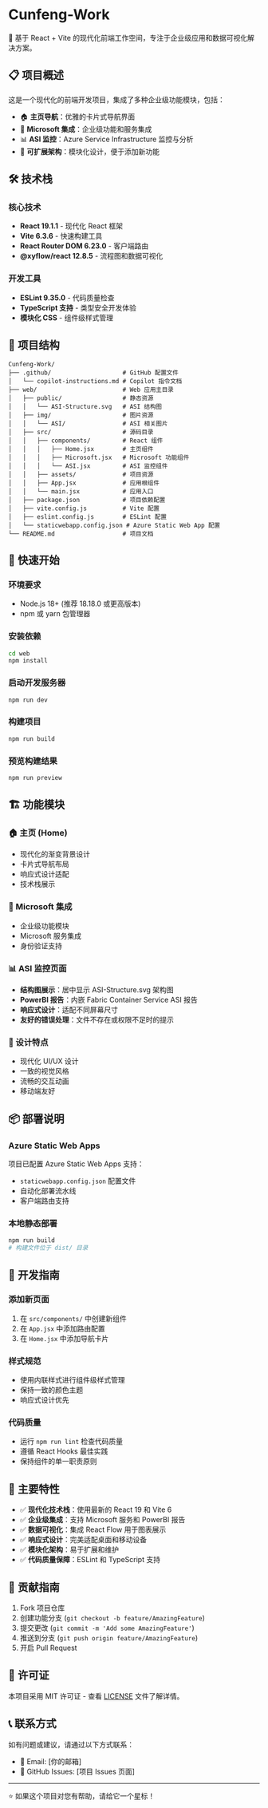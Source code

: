 # Cunfeng-Work

🚀 基于 React + Vite 的现代化前端工作空间，专注于企业级应用和数据可视化解决方案。

## 📋 项目概述

这是一个现代化的前端开发项目，集成了多种企业级功能模块，包括：

- 🏠 **主页导航**：优雅的卡片式导航界面
- 🏢 **Microsoft 集成**：企业级功能和服务集成
- 📊 **ASI 监控**：Azure Service Infrastructure 监控与分析
- 🎨 **可扩展架构**：模块化设计，便于添加新功能

## 🛠️ 技术栈

### 核心技术
- **React 19.1.1** - 现代化 React 框架
- **Vite 6.3.6** - 快速构建工具
- **React Router DOM 6.23.0** - 客户端路由
- **@xyflow/react 12.8.5** - 流程图和数据可视化

### 开发工具
- **ESLint 9.35.0** - 代码质量检查
- **TypeScript 支持** - 类型安全开发体验
- **模块化 CSS** - 组件级样式管理

## 📂 项目结构

```
Cunfeng-Work/
├── .github/                    # GitHub 配置文件
│   └── copilot-instructions.md # Copilot 指令文档
├── web/                        # Web 应用主目录
│   ├── public/                 # 静态资源
│   │   └── ASI-Structure.svg   # ASI 结构图
│   ├── img/                    # 图片资源
│   │   └── ASI/                # ASI 相关图片
│   ├── src/                    # 源码目录
│   │   ├── components/         # React 组件
│   │   │   ├── Home.jsx        # 主页组件
│   │   │   ├── Microsoft.jsx   # Microsoft 功能组件
│   │   │   └── ASI.jsx         # ASI 监控组件
│   │   ├── assets/             # 项目资源
│   │   ├── App.jsx             # 应用根组件
│   │   └── main.jsx            # 应用入口
│   ├── package.json            # 项目依赖配置
│   ├── vite.config.js          # Vite 配置
│   ├── eslint.config.js        # ESLint 配置
│   └── staticwebapp.config.json # Azure Static Web App 配置
└── README.md                   # 项目文档
```

## 🚀 快速开始

### 环境要求
- Node.js 18+ (推荐 18.18.0 或更高版本)
- npm 或 yarn 包管理器

### 安装依赖
```bash
cd web
npm install
```

### 启动开发服务器
```bash
npm run dev
```

### 构建项目
```bash
npm run build
```

### 预览构建结果
```bash
npm run preview
```

## 🏗️ 功能模块

### 🏠 主页 (Home)
- 现代化的渐变背景设计
- 卡片式导航布局
- 响应式设计适配
- 技术栈展示

### 🏢 Microsoft 集成
- 企业级功能模块
- Microsoft 服务集成
- 身份验证支持

### 📊 ASI 监控页面
- **结构图展示**：居中显示 ASI-Structure.svg 架构图
- **PowerBI 报告**：内嵌 Fabric Container Service ASI 报告
- **响应式设计**：适配不同屏幕尺寸
- **友好的错误处理**：文件不存在或权限不足时的提示

### 🎨 设计特点
- 现代化 UI/UX 设计
- 一致的视觉风格
- 流畅的交互动画
- 移动端友好

## 📦 部署说明

### Azure Static Web Apps
项目已配置 Azure Static Web Apps 支持：
- `staticwebapp.config.json` 配置文件
- 自动化部署流水线
- 客户端路由支持

### 本地静态部署
```bash
npm run build
# 构建文件位于 dist/ 目录
```

## 🔧 开发指南

### 添加新页面
1. 在 `src/components/` 中创建新组件
2. 在 `App.jsx` 中添加路由配置
3. 在 `Home.jsx` 中添加导航卡片

### 样式规范
- 使用内联样式进行组件级样式管理
- 保持一致的颜色主题
- 响应式设计优先

### 代码质量
- 运行 `npm run lint` 检查代码质量
- 遵循 React Hooks 最佳实践
- 保持组件的单一职责原则

## 🌟 主要特性

- ✅ **现代化技术栈**：使用最新的 React 19 和 Vite 6
- ✅ **企业级集成**：支持 Microsoft 服务和 PowerBI 报告
- ✅ **数据可视化**：集成 React Flow 用于图表展示
- ✅ **响应式设计**：完美适配桌面和移动设备
- ✅ **模块化架构**：易于扩展和维护
- ✅ **代码质量保障**：ESLint 和 TypeScript 支持

## 🤝 贡献指南

1. Fork 项目仓库
2. 创建功能分支 (`git checkout -b feature/AmazingFeature`)
3. 提交更改 (`git commit -m 'Add some AmazingFeature'`)
4. 推送到分支 (`git push origin feature/AmazingFeature`)
5. 开启 Pull Request

## 📄 许可证

本项目采用 MIT 许可证 - 查看 [LICENSE](LICENSE) 文件了解详情。

## 📞 联系方式

如有问题或建议，请通过以下方式联系：

- 📧 Email: [你的邮箱]
- 🐙 GitHub Issues: [项目 Issues 页面]

---

⭐ 如果这个项目对您有帮助，请给它一个星标！